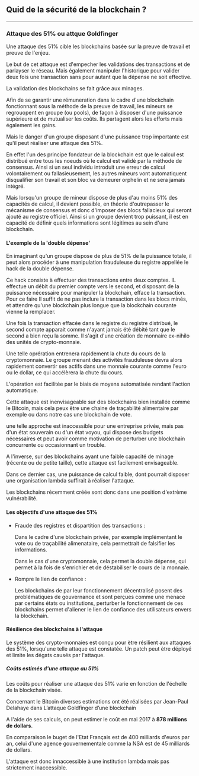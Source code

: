 ## Quid de la sécurité de la blockchain ?
---

[//]: # (TODO: BC SECU)

### Attaque des 51% ou attque Goldfinger

Une attaque des 51% cible les blockchains basée sur la preuve de travail et preuve de l'enjeu.  

Le but de cet attaque est d'empecher les validations des transactions et de parlayser le réseau. Mais également manipuler l'historique pour valider deux fois une transaction sans pour autant que la dépense ne soit effective. 

La validation des blockchains se fait grâce aux minages.

Afin de se garantir une rémuneration dans le cadre d'une blockchain fonctionnant sous la méthode de la preuve de travail, les mineurs se regrouopent en groupe (ou pools), de façon à disposer d'une puissance supérieure et de mutualiser les coûts. Ils partagent alors les efforts mais également les gains.

Mais le danger d'un groupe disposant d'une puissance trop importante est qu'il peut réaliser une attaque des 51%.

En effet l'un des principe fondateur de la blockchain est que le calcul est distribué entre tous les noeuds où le calcul est validé par la méthode de consensus. Ainsi si un seul individu introduit une erreur de calcul volontairement ou fallasieusement, les autres mineurs vont automatiquent disqualifier son travail et son bloc va demeurer orphelin et ne sera jamais intégré.

Mais lorsqu'un groupe de mineur dispose de plus d'au moins 51% des capacités de calcul, il devient possible, en théorie d'outrepasser le mécanisme de consensus et donc d'imposer des blocs fallacieux qui seront ajouté au registre officiel. 
Ainsi si un groupe devient trop puissant, il est en capacité de définir quels informations sont légitimes au sein d'une blockchain.

#### L'exemple de la 'double dépense'

En imaginant qu'un groupe dispose de plus de 51% de la puissance totale, il peut alors procéder à une manipulation frauduleuse du registre appellée le hack de la double dépense.
 
Ce hack consiste à effectuer des transactions entre deux comptes. IL effectue un débit du premier compte vers le second, et disposant de la puissance nécessaire pour manipuler la blockchain, efface la transaction. Pour ce faire Il suffit de ne pas inclure la transaction dans les blocs minés, et attendre qu'une blockchain plus longue que la blockchain courante vienne la remplacer.

Une fois la transaction effacée dans le registre du registre distribué, le second compte apparait comme n'ayant jamais été débité tant que le second a bien reçu la somme.
 Il s'agit d'une création de monnaire ex-nihilo des unités de crypto-monnaie.
 
Une telle oprération entrenera rapidement la chute du cours de la cryptomonnaie. Le groupe menant des activités frauduleuse devra alors rapidement convertir ses actifs dans une monnaie courante comme l'euro ou le dollar, ce qui accélèrera la chute du cours.

L'opération est facilitée par le biais de moyens automatisée rendant l'action automatique.

Cette attaque est inenvisageable sur des blockchains bien installée comme le Bitcoin,  mais cela peux être une chaine de traçabilité alimentaire par exemple ou dans notre cas une blockchain de vote. 

une telle approche est inaccessible pour une entreprise privée, mais pas d'un état souverain ou d'un état voyou, qui dispose des budgets nécessaires et peut avoir comme motivation de perturber une blockchain concurrente ou occasionnant un trouble.
    
A l'inverse, sur des  blockchains ayant une faible capacité de minage (récente ou de petite taille), cette attaque est facilement envisageable. 

Dans ce dernier cas, une puissance de calcul faible, dont pourrait disposer une organisation lambda suffirait à réaliser l'attaque.

Les blockchains récemment créée sont donc dans une position d'extrème vulnérabilité.

#### Les objectifs d'une attaque des 51%

* Fraude des registres et dispartition des transactions :
   
   Dans le cadre d'une blockchain privée, par exemple implémentant le vote ou de traçabilité alimenataire, cela permettrait de falsifier les informations. 
   
   Dans le cas d'une cryptomonnaie, cela permet la double dépense, qui permet à la fois de s'enrichier et de déstabiliser le cours de la monnaie.

* Rompre le lien de confiance : 

    Les blockchains de par leur fonctionnement décentralisé posent des problématiques de gouvernance et sont perçues comme une menace par certains états ou institutions, perturber le fonctionnement de ces blockchains permet d'aliener le lien de confiance des utilisateurs envers la blockchain.

#### Résilience des blockchains à l'attaque

Le système des crypto-monnaies est conçu pour ètre résilient aux attaques des 51%, lorsqu'une telle attaque est constatée. Un patch peut ètre déployé et limite les dégats causés par l'attaque. 

##### Coûts estimés d'une attaque au 51%

Les coûts pour réaliser une attaque des 51% varie en fonction de l'échelle de la blockchain visée.
 
 Concernant le Bitcoin diverses estimations ont été réalisées par Jean-Paul Delahaye dans L’attaque Goldfinger d’une blockchain

A l'aide de ses calculs, on peut estimer le coût en mai 2017 à **878 millions de dollars**.

En comparaison le buget de l'Etat Français est de 400 milliards d'euros par an, celui d'une agence gouvernementale comme la NSA est de 45 milliards de dollars.

L'attaque est donc innaccessible à une institution lambda mais pas strictement inaccessible.
